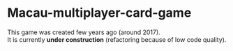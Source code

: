 # Macau-multiplayer-card-game
This game was created few years ago (around 2017).<br>
It is currently <b>under construction</b>  (refactoring because of low code quality).
